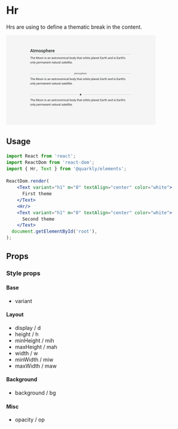 # Hr

Hrs are using to define a thematic break in the content.

<img alt="hr" src="src/hr.png" width="400px">

## Usage

```jsx
import React from 'react';
import ReactDom from 'react-dom';
import { Hr, Text } from '@quarkly/elements';

ReactDom.render(
    <Text variant="h1" m="0" textAlign="center" color="white">
      First theme
    </Text>
    <Hr/>
    <Text variant="h1" m="0" textAlign="center" color="white">
      Second theme
    </Text>
  document.getElementById('root'),
);
```

## Props

### Style props

#### Base

- variant

#### Layout

- display / d
- height / h
- minHeight / mih
- maxHeight / mah
- width / w
- minWidth / miw
- maxWidth / maw

#### Background

- background / bg

#### Misc

- opacity / op
